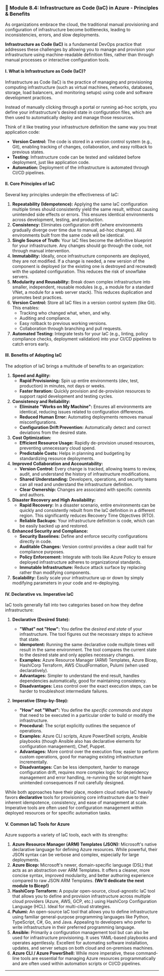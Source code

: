 ### **📝 Module 8.4: Infrastructure as Code (IaC) in Azure - Principles & Benefits**

As organizations embrace the cloud, the traditional manual provisioning and configuration of infrastructure become bottlenecks, leading to inconsistencies, errors, and slow deployments. 

**Infrastructure as Code (IaC)** is a fundamental DevOps practice that addresses these challenges by allowing you to manage and provision your infrastructure using machine-readable definition files, rather than through manual processes or interactive configuration tools.

#### **I. What is Infrastructure as Code (IaC)?**

Infrastructure as Code (IaC) is the practice of managing and provisioning computing infrastructure (such as virtual machines, networks, databases, storage, load balancers, and monitoring setups) using code and software development practices. 

Instead of manually clicking through a portal or running ad-hoc scripts, you define your infrastructure's desired state in configuration files, which are then used to automatically deploy and manage those resources.

Think of it like treating your infrastructure definition the same way you treat application code:

* **Version Control:** The code is stored in a version control system (e.g., Git), enabling tracking of changes, collaboration, and easy rollback to previous states.
* **Testing:** Infrastructure code can be tested and validated before deployment, just like application code.
* **Automation:** Deployment of the infrastructure is automated through CI/CD pipelines.

#### **II. Core Principles of IaC**

Several key principles underpin the effectiveness of IaC:

1.  **Repeatability (Idempotence):** Applying the same IaC configuration multiple times should consistently yield the same result, without causing unintended side effects or errors. This ensures identical environments across development, testing, and production.
2.  **Consistency:** Eliminates configuration drift (where environments gradually diverge over time due to manual, ad-hoc changes). All environments built from the same code will be identical.
3.  **Single Source of Truth:** Your IaC files become the definitive blueprint for your infrastructure. Any changes should go through the code, not through manual intervention.
4.  **Immutability:** Ideally, once infrastructure components are deployed, they are not modified. If a change is needed, a new version of the component is deployed (or the existing one is destroyed and recreated) with the updated configuration. This reduces the risk of snowflake servers.
5.  **Modularity and Reusability:** Break down complex infrastructure into smaller, independent, reusable modules (e.g., a module for a standard VNet, a module for a web server stack). This reduces duplication and promotes best practices.
6.  **Version Control:** Store all IaC files in a version control system (like Git). This enables:
    * Tracking who changed what, when, and why.
    * Auditing and compliance.
    * Easy rollback to previous working versions.
    * Collaboration through branching and pull requests.
7.  **Automated Testing:** Integrate tests for your IaC (e.g., linting, policy compliance checks, deployment validation) into your CI/CD pipelines to catch errors early.

#### **III. Benefits of Adopting IaC**

The adoption of IaC brings a multitude of benefits to an organization:

1.  **Speed and Agility:**
    * **Rapid Provisioning:** Spin up entire environments (dev, test, production) in minutes, not days or weeks.
    * **Faster Iteration:** Quickly provision and de-provision resources to support rapid development and testing cycles.
2.  **Consistency and Reliability:**
    * **Eliminate "Works on My Machine":** Ensures all environments are identical, reducing issues related to configuration differences.
    * **Reduced Human Error:** Automating deployments removes manual misconfigurations.
    * **Configuration Drift Prevention:** Automatically detect and correct deviations from the desired state.
3.  **Cost Optimization:**
    * **Efficient Resource Usage:** Rapidly de-provision unused resources, preventing unnecessary cloud spend.
    * **Predictable Costs:** Helps in planning and budgeting by standardizing resource deployments.
4.  **Improved Collaboration and Accountability:**
    * **Version Control:** Every change is tracked, allowing teams to review, audit, and understand the history of infrastructure modifications.
    * **Shared Understanding:** Developers, operations, and security teams can all read and understand the infrastructure definition.
    * **Clear Ownership:** Changes are associated with specific commits and authors.
5.  **Disaster Recovery and High Availability:**
    * **Rapid Recovery:** In a disaster scenario, entire environments can be quickly and consistently rebuilt from the IaC definition in a different region. This significantly reduces Recovery Time Objectives (RTO).
    * **Reliable Backups:** Your infrastructure definition is code, which can be easily backed up and restored.
6.  **Enhanced Security and Compliance:**
    * **Security Baselines:** Define and enforce security configurations directly in code.
    * **Auditable Changes:** Version control provides a clear audit trail for compliance purposes.
    * **Policy Enforcement:** Integrate with tools like Azure Policy to ensure deployed infrastructure adheres to organizational standards.
    * **Immutable Infrastructure:** Reduce attack surface by replacing rather than modifying components.
7.  **Scalability:** Easily scale your infrastructure up or down by simply modifying parameters in your code and re-deploying.

#### **IV. Declarative vs. Imperative IaC**

IaC tools generally fall into two categories based on how they define infrastructure:

1.  **Declarative (Desired State):**
    * **"What" not "How":** You define the *desired end state* of your infrastructure. The tool figures out the necessary steps to achieve that state.
    * **Idempotent:** Running the same declarative code multiple times will result in the same environment. The tool compares the current state to the desired state and only applies necessary changes.
    * **Examples:** Azure Resource Manager (ARM) Templates, Azure Bicep, HashiCorp Terraform, AWS CloudFormation, Pulumi (when used declaratively).
    * **Advantages:** Simpler to understand the end result, handles dependencies automatically, good for maintaining consistency.
    * **Disadvantages:** Less control over the exact execution steps, can be harder to troubleshoot intermediate failures.

2.  **Imperative (Step-by-Step):**
    * **"How" not "What":** You define the *specific commands and steps* that need to be executed in a particular order to build or modify the infrastructure.
    * **Procedural:** The script explicitly outlines the sequence of operations.
    * **Examples:** Azure CLI scripts, Azure PowerShell scripts, Ansible playbooks (though Ansible also has declarative elements for configuration management), Chef, Puppet.
    * **Advantages:** More control over the execution flow, easier to perform custom operations, good for managing existing infrastructure incrementally.
    * **Disadvantages:** Can be less idempotent, harder to manage configuration drift, requires more complex logic for dependency management and error handling, re-running the script might have unintended consequences if not carefully designed.

While both approaches have their place, modern cloud native IaC heavily favors **declarative** tools for provisioning core infrastructure due to their inherent idempotence, consistency, and ease of management at scale. Imperative tools are often used for configuration management *within* deployed resources or for specific automation tasks.

#### **V. Common IaC Tools for Azure**

Azure supports a variety of IaC tools, each with its strengths:

1.  **Azure Resource Manager (ARM) Templates (JSON):** Microsoft's native declarative language for defining Azure resources. While powerful, their JSON syntax can be verbose and complex, especially for large deployments.
2.  **Azure Bicep:** Microsoft's newer, domain-specific language (DSL) that acts as an abstraction over ARM Templates. It offers a cleaner, more concise syntax, improved modularity, and better authoring experience compared to raw JSON ARM Templates. **(We'll dedicate the next module to Bicep!)**
3.  **HashiCorp Terraform:** A popular open-source, cloud-agnostic IaC tool that allows you to define and provision infrastructure across multiple cloud providers (Azure, AWS, GCP, etc.) using HashiCorp Configuration Language (HCL). Ideal for multi-cloud strategies.
4.  **Pulumi:** An open-source IaC tool that allows you to define infrastructure using familiar general-purpose programming languages like Python, TypeScript, C#, Go, and Java. Appealing to developers who prefer to write infrastructure in their preferred programming language.
5.  **Ansible:** Primarily a configuration management tool but can also be used for infrastructure provisioning. It uses YAML-based playbooks and operates agentlessly. Excellent for automating software installation, updates, and server setups on both cloud and on-premises machines.
6.  **Azure CLI / Azure PowerShell:** While more imperative, these command-line tools are essential for managing Azure resources programmatically and are often used within automation scripts or CI/CD pipelines.

---